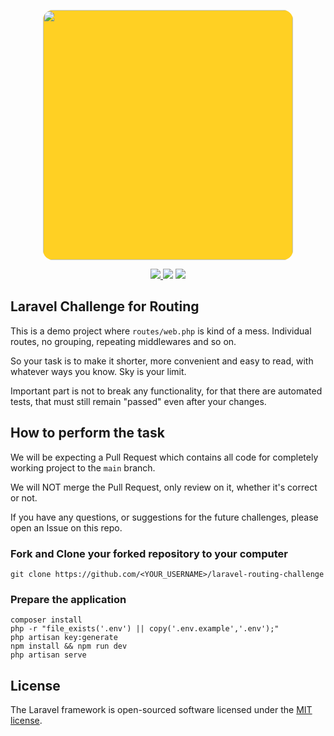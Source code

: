 <p align="center"><a href="https://ogrencibaksana.com" target="_blank"><img src="https://ogrencibaksana.com/img/logos/logo.svg" width="400" style="background-color:#ffd023; border-radius:1rem;"></a></p>

<p align="center">
<a href="https://github.com/ogrencibaksana/laravel-routing-challenge/actions">
    <img src="https://github.com/ogrencibaksana/laravel-routing-challenge/actions/workflows/routing.yml/badge.svg" />
</a>
<img src="https://img.shields.io/github/languages/top/ogrencibaksana/laravel-routing-challenge" />
<img src="https://img.shields.io/github/issues/ogrencibaksana/laravel-routing-challenge" />
</p>

[comment]: <> (<p align="center">)

[comment]: <> (<a href="https://packagist.org/packages/laravel/framework"><img src="https://img.shields.io/packagist/l/laravel/framework" alt="License"></a>)

[comment]: <> (</p>)

## Laravel Challenge for Routing

This is a demo project where `routes/web.php` is kind of a mess. Individual routes, no grouping, repeating middlewares
and so on.

So your task is to make it shorter, more convenient and easy to read, with whatever ways you know. Sky is your limit.

Important part is not to break any functionality, for that there are automated tests, that must still remain "passed"
even after your changes.

## How to perform the task

We will be expecting a Pull Request which contains all code for completely working project to the `main` branch.

We will NOT merge the Pull Request, only review on it, whether it's correct or not.

If you have any questions, or suggestions for the future challenges, please open an Issue on this repo.

### Fork and Clone your forked repository to your computer

    git clone https://github.com/<YOUR_USERNAME>/laravel-routing-challenge

### Prepare the application

    composer install
    php -r "file_exists('.env') || copy('.env.example','.env');"
    php artisan key:generate
    npm install && npm run dev
    php artisan serve

## License

The Laravel framework is open-sourced software licensed under the [MIT license](https://opensource.org/licenses/MIT).
